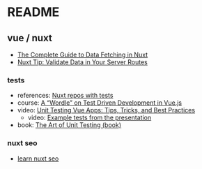# README

## vue / nuxt
- [The Complete Guide to Data Fetching in Nuxt](https://vueschool.io/courses/the-complete-guide-to-data-fetching-in-nuxt)
- [Nuxt Tip: Validate Data in Your Server Routes](https://mokkapps.de/vue-tips/validate-data-in-your-nuxt-server-routes)


### tests
- references: [Nuxt repos with tests](https://github.com/stars/devinschumacher/lists/repos-with-tests)
- course: [A “Wordle” on Test Driven Development in Vue.js](https://vueschool.io/courses/a-wordle-on-test-driven-development-in-vue-js)
- video: [Unit Testing Vue Apps: Tips, Tricks, and Best Practices](https://www.youtube.com/watch?v=iD_d3jTJxxU&ab_channel=VueMastery)
  - video: [Example tests from the presentation](https://github.com/bethqiang/vueconf-2022-demo-app/tree/main/src)
- book: [The Art of Unit Testing (book)](https://github.com/dashpradeep99/https-github.com-miguellgt-books/blob/master/tdd%20%2B%20bdd/the-art-of-unit-testing.pdf)


### nuxt seo
- [learn nuxt seo](https://nuxtseo.com/learn)
